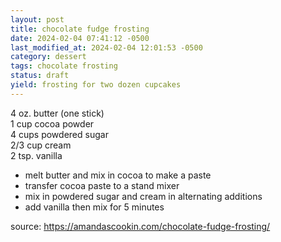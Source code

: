 ```yaml
---
layout: post
title: chocolate fudge frosting
date: 2024-02-04 07:41:12 -0500
last_modified_at: 2024-02-04 12:01:53 -0500
category: dessert
tags: chocolate frosting
status: draft
yield: frosting for two dozen cupcakes
---
```


4 oz. butter (one stick)  
1 cup cocoa powder  
4 cups powdered sugar  
2/3 cup cream  
2 tsp. vanilla  
* melt butter and mix in cocoa to make a paste
* transfer cocoa paste to a stand mixer
* mix in powdered sugar and cream in alternating additions
* add vanilla then mix for 5 minutes

source: <https://amandascookin.com/chocolate-fudge-frosting/>
